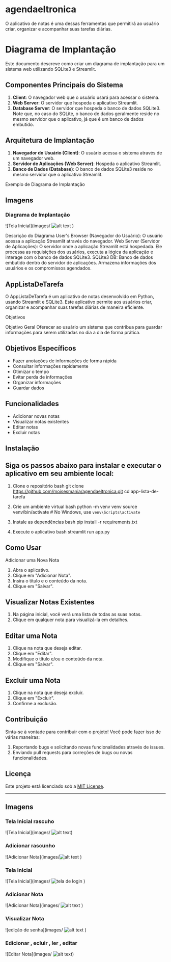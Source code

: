 # agendaeltronica
O aplicativo de notas é uma dessas ferramentas que permitirá ao usuário criar, organizar e acompanhar suas tarefas diárias.

# Diagrama de Implantação

Este documento descreve como criar um diagrama de implantação para um sistema web utilizando SQLite3 e Streamlit.

## Componentes Principais do Sistema

1. **Client**: O navegador web que o usuário usará para acessar o sistema.
2. **Web Server**: O servidor que hospeda o aplicativo Streamlit.
3. **Database Server**: O servidor que hospeda o banco de dados SQLite3. Note que, no caso do SQLite, o banco de dados geralmente reside no mesmo servidor que o aplicativo, já que é um banco de dados embutido.

## Arquitetura de Implantação

1. **Navegador do Usuário (Client)**: O usuário acessa o sistema através de um navegador web.
2. **Servidor de Aplicações (Web Server)**: Hospeda o aplicativo Streamlit.
3. **Banco de Dados (Database)**: O banco de dados SQLite3 reside no mesmo servidor que o aplicativo Streamlit.

Exemplo de Diagrama de Implantação
## Imagens

### Diagrama de Implantação
![Tela Inicial](images/ ![alt text](images/2.jpg) )


Descrição do Diagrama
User's Browser (Navegador do Usuário):
O usuário acessa a aplicação Streamlit através do navegador.
Web Server (Servidor de Aplicações):
O servidor onde a aplicação Streamlit está hospedada. Ele processa as requisições dos usuários, executa a lógica da aplicação e interage com o banco de dados SQLite3.
SQLite3 DB:
Banco de dados embutido dentro do servidor de aplicações. Armazena informações dos usuários e os compromissos agendados.



## AppListaDeTarefa

O AppListaDeTarefa é um aplicativo de notas desenvolvido em Python, usando Streamlit e SQLite3. Este aplicativo permite aos usuários criar, organizar e acompanhar suas tarefas diárias de maneira eficiente.

Objetivos

Objetivo Geral
Oferecer ao usuário um sistema que contribua para guardar informações para serem utilizadas no dia a dia de forma prática.

## Objetivos Específicos
- Fazer anotações de informações de forma rápida
- Consultar informações rapidamente
- Otimizar o tempo
- Evitar perda de informações
- Organizar informações
- Guardar dados

## Funcionalidades

- Adicionar novas notas
- Visualizar notas existentes
- Editar notas
- Excluir notas

## Instalação

## Siga os passos abaixo para instalar e executar o aplicativo em seu ambiente local:

1. Clone o repositório
    bash
    git clone https://github.com/moisesmania/agendaeltronica.git
    cd app-lista-de-tarefa
    

2. Crie um ambiente virtual
    bash
    python -m venv venv
    source venv/bin/activate  # No Windows, use `venv\Scripts\activate`
    

3. Instale as dependências
    bash
    pip install -r requirements.txt
    

4. Execute o aplicativo
    bash
    streamlit run app.py
    

## Como Usar

Adicionar uma Nova Nota
1. Abra o aplicativo.
2. Clique em "Adicionar Nota".
3. Insira o título e o conteúdo da nota.
4. Clique em "Salvar".

## Visualizar Notas Existentes
1. Na página inicial, você verá uma lista de todas as suas notas.
2. Clique em qualquer nota para visualizá-la em detalhes.

## Editar uma Nota
1. Clique na nota que deseja editar.
2. Clique em "Editar".
3. Modifique o título e/ou o conteúdo da nota.
4. Clique em "Salvar".

## Excluir uma Nota
1. Clique na nota que deseja excluir.
2. Clique em "Excluir".
3. Confirme a exclusão.

## Contribuição

Sinta-se à vontade para contribuir com o projeto! Você pode fazer isso de várias maneiras:

1. Reportando bugs e solicitando novas funcionalidades através de issues.
2. Enviando pull requests para correções de bugs ou novas funcionalidades.

## Licença

Este projeto está licenciado sob a [MIT License](LICENSE).

---

## Imagens

### Tela Inicial rascuho
![Tela Inicial](images/ ![alt text](<images/Design sem nome (1).jpg>))

### Adicionar rascunho
![Adicionar Nota](images/![alt text](<images/Design sem nome.jpg>) )

### Tela Inicial
![Tela Inicial](images/ ![tela de login](images/Untsist.jpg) )

### Adicionar Nota
![Adicionar Nota](images/ ![alt text](images/Untsist_2.jpg)  )

### Visualizar Nota
![edição de senha](images/ ![alt text](images/Untsist3.jpg) )

### Edicionar , ecluir , ler , editar
![Editar Nota](images/ ![alt text](images/Untsist4.jpg))


 
 

